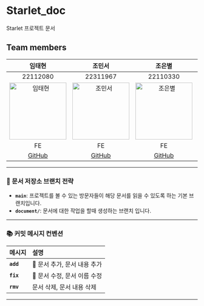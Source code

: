 # Starlet_doc
Starlet 프로젝트 문서

## Team members

| 임태현 | 조민서 | 조은별 | 이나현 | 최정 |
|:------:|:------:|:------:|:------:|:------:|
| 22112080 | 22311967 | 22110330 | 22311897 | 22112155 |
| <img src="https://avatars.githubusercontent.com/u/165642906?v=4" alt="임태현" width="150"> | <img src="https://avatars.githubusercontent.com/u/165632548?v=4" alt="조민서" width="150"> | <img src="https://avatars.githubusercontent.com/u/122366232?v=4" alt="조은별" width="150"> | <img src="https://avatars.githubusercontent.com/u/164346626?v=4" alt="이나현" width="150"> | <img src="https://avatars.githubusercontent.com/u/160298290?v=4" alt="최정" width="150"> |
| FE | FE | FE | BE | BE |
| [GitHub](https://github.com/Limtaehyeon) | [GitHub](https://github.com/chominseo0723) | [GitHub](https://github.com/eveveev) | [GitHub](https://github.com/lnahyun) | [GitHub](https://github.com/chlwjd0803) |

---

### 📌 문서 저장소 브랜치 전략


* **`main`**: 프로젝트를 볼 수 있는 방문자들이 해당 문서를 읽을 수 있도록 하는 기본 브랜치입니다.
* **`document/`**: 문서에 대한 작업을 할때 생성하는 브랜치 입니다.

---

### 📚 커밋 메시지 컨벤션


| 메시지         | 설명 |
|:------------| :--- |
| **`add`**  | 🥥 문서 추가, 문서 내용 추가 |
| **`fix`**   | 🐛 문서 수정, 문서 이름 수정 |
| **`rmv`**  | 문서 삭제, 문서 내용 삭제 |


---
